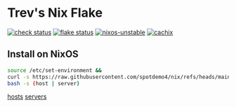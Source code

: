 # Trev's Nix Flake

[![check status](https://img.shields.io/github/actions/workflow/status/spotdemo4/nix/check.yaml?logo=GitHub&logoColor=%23cdd6f4&label=check&labelColor=%2311111b)](https://github.com/spotdemo4/nix/actions/workflows/check.yaml)
[![flake status](https://img.shields.io/github/actions/workflow/status/spotdemo4/nix/flake.yaml?logo=nixos&logoColor=%2389dceb&label=flake&labelColor=%2311111b)](https://github.com/spotdemo4/nix/actions/workflows/flake.yaml)
[![nixos-unstable](https://img.shields.io/badge/nixos-unstable-%23313244?logo=nixos&logoColor=%2389dceb&labelColor=%2311111b)](https://nixos.org/)
[![cachix](https://img.shields.io/badge/cachix-trix-%23313244?logo=nixos&logoColor=%2389dceb&labelColor=%2311111b)](https://trix.cachix.org)

## Install on NixOS

```bash
source /etc/set-environment &&
curl -s https://raw.githubusercontent.com/spotdemo4/nix/refs/heads/main/scripts/init.sh |
bash -s (host | server)
```
[hosts](/hosts)
[servers](/servers)